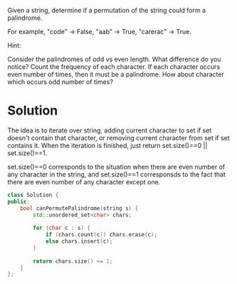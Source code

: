 Given a string, determine if a permutation of the string could form a palindrome.

For example, "code" -> False, "aab" -> True, "carerac" -> True.

Hint:

Consider the palindromes of odd vs even length. What difference do you notice? Count the frequency of each character. If each character occurs even number of times, then it must be a palindrome. How about character which occurs odd number of times?

# Solution

The idea is to iterate over string, adding current character to set if set doesn't contain that character, or removing current character from set if set contains it.
When the iteration is finished, just return set.size()==0 || set.size()==1.

set.size()==0 corresponds to the situation when there are even number of any character in the string, and
set.size()==1 corresponsds to the fact that there are even number of any character except one.

```cpp
class Solution {
public:
    bool canPermutePalindrome(string s) {
        std::unordered_set<char> chars;
        
        for (char c : s) {
            if (chars.count(c)) chars.erase(c);
            else chars.insert(c);
        }
        
        return chars.size() <= 1;
    }
};
```

